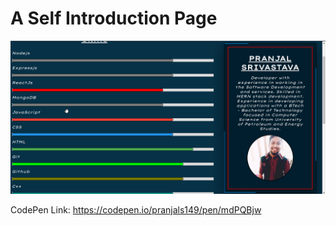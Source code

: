 # A Self Introduction Page

<img src = "https://github.com/pranjals149/CSS-Arts/blob/master/Self%20Intro%20Page/Self_Intro.gif">

CodePen Link: https://codepen.io/pranjals149/pen/mdPQBjw

